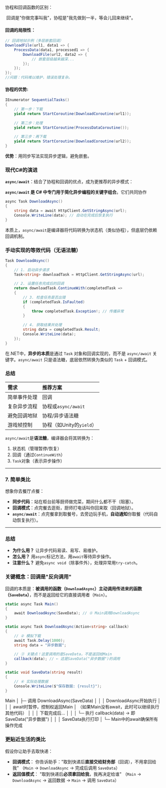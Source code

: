 协程和回调函数的区别：

​	回调是"你做完事叫我"，协程是"我先做到一半，等会儿回来继续"。

#### 回调的局限性：

```c#
// 回调地狱示例（多层嵌套回调）
DownloadFile(url1, data1 => {
    ProcessData(data1, processed1 => {
        DownloadFile(url2, data2 => {
            // 嵌套层级越来越深...
        });
    });
});
//问题：代码难以维护，错误处理复杂。
```

#### 协程的优势:

```c#
IEnumerator SequentialTasks()
{
    // 第一步：下载
    yield return StartCoroutine(DownloadCoroutine(url1));
    
    // 第二步：处理
    yield return StartCoroutine(ProcessDataCoroutine());
    
    // 第三步：再下载
    yield return StartCoroutine(DownloadCoroutine(url2));
}
```

**优势**：用同步写法实现异步逻辑，避免嵌套。

### **现代C#的演进**

**`async/await`**：结合了协程和回调的优点，成为更推荐的异步模式：

**`async/await` 是 C# 中专门用于简化异步编程的关键字组合**。它们共同协作

```c#
async Task DownloadAsync()
{
    string data = await HttpClient.GetStringAsync(url);
    Console.WriteLine(data); // 自动在完成后恢复执行
}
```

本质上，`async/await`是编译器将代码转换为状态机（类似协程），但底层仍依赖回调机制。

### 手动实现的等效代码（无语法糖）

```c#
Task DownloadAsync()
{
    // 1. 启动异步请求
    Task<string> downloadTask = HttpClient.GetStringAsync(url);
    
    // 2. 设置任务完成后的回调
    return downloadTask.ContinueWith(completedTask => 
    {
        // 3. 检查任务是否出错
        if (completedTask.IsFaulted)
        {
            throw completedTask.Exception!; // 传播异常
        }
        
        // 4. 获取结果并处理
        string data = completedTask.Result;
        Console.WriteLine(data);
    });
}
```

在.NET中，**异步的本质**是通过 `Task` 对象和回调实现的，而不是 `async/await` 关键字。`async/await` 只是语法糖，底层依然转换为类似的 `Task` + 回调模式。

### 总结

| 需求         | 推荐方案                 |
| :----------- | :----------------------- |
| 简单事件处理 | 回调                     |
| 复杂异步流程 | 协程或`async/await`      |
| 避免回调地狱 | 协程/异步语法糖          |
| 游戏帧控制   | 协程（如Unity的`yield`） |

`async/await`是**语法糖**，编译器会将其转换为：

1. 状态机（管理暂停/恢复）
2. 回调（通过`ContinueWith`）
3. `Task`对象（表示异步操作）

------

### 7. **简单类比**

想象你去餐厅点餐：

- **同步代码**：站在柜台前等厨师做完菜，期间什么都不干（阻塞）。
- **回调模式**：点完餐去逛街，厨师打电话叫你回来取（回调地狱）。
- **`async/await`**：点完餐拿到取餐号，去旁边玩手机，**自动通知**你取餐（代码自动恢复执行）。

------

### 总结

- **为什么用？** 让异步代码易读、易写、易维护。
- **怎么用？** 用`async`标记方法，用`await`等待异步操作。
- **注意什么？** 避免`async void`（除事件外），处理异常用`try-catch`。



### 关键概念：回调是"反向调用"

回调的本质是：**被调用的函数（`DownloadAsync`）主动调用传进来的函数（`SaveData`）**，而不是返回给它的直接调用者（`Main`）。

```c#
static async Task Main()
{
    await DownloadAsync(SaveData); // ① Main调用DownloadAsync
}

static async Task DownloadAsync(Action<string> callback)
{
    // ② 模拟下载
    await Task.Delay(1000);
    string data = "异步数据";
    
    // ③ 关键点！这里调用的是SaveData，不是返回给Main
    callback(data); // ← 这是SaveData("异步数据")的调用
}

static void SaveData(string result)
{
    // ④ 实际处理数据
    Console.WriteLine($"保存数据: {result}");
}
```

Main
 │
 ├─ 调用 DownloadAsync(SaveData)
 │     │
 │     DownloadAsync开始执行
 │     │
 │     await时暂停，控制权返回Main
 │     （如果Main没有await，此时可以继续执行其他代码）
 │     │
 │     下载完成后...
 │     │
 │     └─ 执行 callback(data) → 即 SaveData("异步数据")
 │           │
 │           SaveData执行打印
 │
 └─ Main中的await确保所有操作完成

### 更贴近生活的类比

假设你让助手去取快递：

- **回调模式**：
  你告诉助手："取到快递后**直接交给财务部**（回调），不用拿回给我"
  （`Main` → `DownloadAsync` → 完成后调用 `SaveData`）
- **返回值模式**：
  "取到快递后**必须拿回给我**，我再决定给谁"
  （`Main` → `DownloadAsync` → 返回数据 → `Main` → 调用 `SaveData`）
